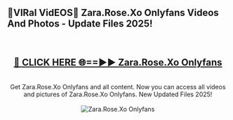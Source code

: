 <h2>🔴VIRal VidEOS🔴 Zara.Rose.Xo Onlyfans Videos And Photos - Update Files 2025!</h2>
<br>
<div align="center">
<h2><a href="https://virallinks.top/odZfE0" rel="nofollow">🔴 CLICK HERE 🌐==►► Zara.Rose.Xo Onlyfans</a></h2>
<br>
Get Zara.Rose.Xo Onlyfans and all content. Now you can access all videos and pictures of Zara.Rose.Xo Onlyfans. New Updated Files 2025!
<br>
<br>
<a href="https://virallinks.top/odZfE0" rel="nofollow" data-target="animated-image.originalLink"><img src="https://i.imgur.com/dJHk4Zq.gif)" alt="Zara.Rose.Xo Onlyfans" style="max-width: 100%; display: inline-block;" data-target="animated-image.originalImage"></a>
</div>
<br>
